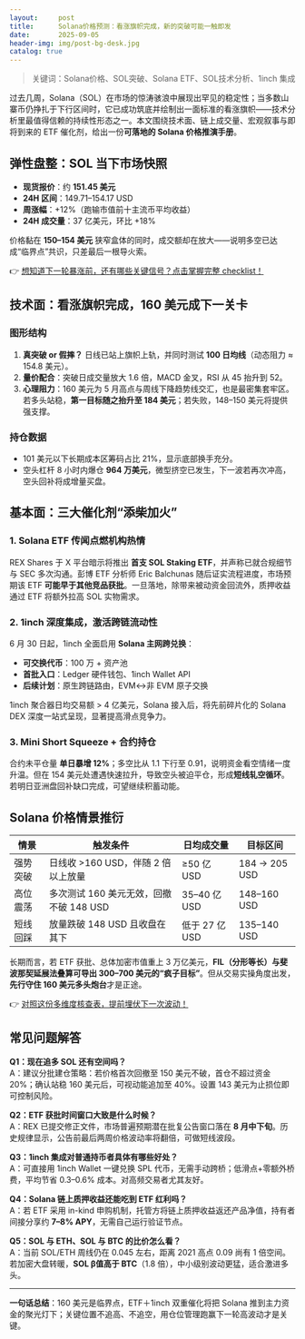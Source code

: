```yaml
---
layout:     post
title:      Solana价格预测：看涨旗帜完成，新的突破可能一触即发
date:       2025-09-05
header-img: img/post-bg-desk.jpg
catalog: true
---
```


> 关键词：Solana价格、SOL突破、Solana ETF、SOL技术分析、1inch 集成

过去几周，Solana（SOL）在市场的惊涛骇浪中展现出罕见的稳定性；当多数山寨币仍挣扎于下行区间时，它已成功筑底并绘制出一面标准的看涨旗帜——技术分析里最值得信赖的持续性形态之一。本文围绕技术面、链上成交量、宏观叙事与即将到来的 ETF 催化剂，给出一份**可落地的 Solana 价格推演手册**。

## 弹性盘整：SOL 当下市场快照

- **现货报价**：约 **151.45 美元**  
- **24H 区间**：149.71–154.17 USD  
- **周涨幅**：+12%（跑输市值前十主流币平均收益）  
- **24H 成交量**：37 亿美元，环比 +18%

价格黏在 **150–154 美元** 狭窄盒体的同时，成交额却在放大——说明多空已达成“临界点”共识，只差最后一根导火索。

👉 [想知道下一轮暴涨前，还有哪些关键信号？点击掌握完整 checklist！](https://okxdog.com/)

## 技术面：看涨旗帜完成，160 美元成下一关卡

### 图形结构

1. **真突破 or 假摔？** 日线已站上旗帜上轨，并同时测试 **100 日均线**（动态阻力 ≈ 154.8 美元）。  
2. **量价配合**：突破日成交量放大 1.6 倍，MACD 金叉，RSI 从 45 抬升到 52。  
3. **心理阻力**：160 美元为 5 月高点与周线下降趋势线交汇，也是最密集套牢区。若多头站稳，**第一目标随之抬升至 184 美元**；若失败，148–150 美元将提供强支撑。

### 持仓数据

- 101 美元以下长期成本区筹码占比 21%，显示底部换手充分。  
- 空头杠杆 8 小时内爆仓 **964 万美元**，微型挤空已发生，下一波若再次冲高，空头回补将成增量买盘。

## 基本面：三大催化剂“添柴加火”

### 1. Solana ETF 传闻点燃机构热情

REX Shares 于 X 平台暗示将推出 **首支 SOL Staking ETF**，并声称已就合规细节与 SEC 多次沟通。彭博 ETF 分析师 Eric Balchunas 随后证实流程进度，市场预期该 ETF **可能早于其他竞品获批**。一旦落地，除带来被动资金回流外，质押收益通过 ETF 将额外拉高 SOL 实物需求。

### 2. 1inch 深度集成，激活跨链流动性

6 月 30 日起，1inch 全面启用 **Solana 主网跨兑换**：

- **可交换代币**：100 万 + 资产池  
- **首批入口**：Ledger 硬件钱包、1inch Wallet API  
- **后续计划**：原生跨链路由，EVM↔非 EVM 原子交换

1inch 聚合器日均交易额 > 4 亿美元，Solana 接入后，将先前碎片化的 Solana DEX 深度一站式呈现，显著提高滑点竞争力。

### 3. Mini Short Squeeze + 合约持仓

合约未平仓量 **单日暴增 12%**；多空比从 1.1 下行至 0.91，说明资金看空情绪一度升温。但在 154 美元处遭遇快速拉升，导致空头被迫平仓，形成**短线轧空循环**。若明日亚洲盘回补缺口完成，可望继续积蓄动能。

## Solana 价格情景推衍

| **情景** | **触发条件**                                 | **日均成交量**       | **目标区间**      |
|----------|----------------------------------------------|----------------------|-------------------|
| 强势突破 | 日线收 >160 USD，伴随 2 倍以上放量           | ≥50 亿 USD           | 184 → 205 USD     |
| 高位震荡 | 多次测试 160 美元无效，回撤不破 148 USD      | 35–40 亿 USD         | 148–160 USD       |
| 短线回踩 | 放量跌破 148 USD 且收盘在其下                | 低于 27 亿 USD       | 135–140 USD       |

长期而言，若 ETF 获批、总体加密市值重上 3 万亿美元，**FIL（分形等长）与斐波那契延展法叠算可导出 300–700 美元的“疯子目标”**。但从交易实操角度出发，**先行守住 160 美元多头炮台**才是正途。

👉 [对照这份多维度核查表，提前埋伏下一次波动！](https://okxdog.com/)

## 常见问题解答

**Q1：现在追多 SOL 还有空间吗？**  
A：建议分批建仓策略：若价格首次回撤至 150 美元不破，首仓不超过资金 20%；确认站稳 160 美元后，可视动能追加至 40%。设置 143 美元为止损位即可控制风险。

**Q2：ETF 获批时间窗口大致是什么时候？**  
A：REX 已提交修正文件，市场普遍预期潜在批复公告窗口落在 **8 月中下旬**。历史规律显示，公告前最后两周价格波动率将翻倍，可做短线波段。

**Q3：1inch 集成对普通持币者具体有哪些好处？**  
A：可直接用 1inch Wallet 一键兑换 SPL 代币，无需手动跨桥；低滑点+零额外桥费，平均节省 0.3–0.6% 成本。对高频交易者尤其友好。

**Q4：Solana 链上质押收益还能吃到 ETF 红利吗？**  
A：若 ETF 采用 in-kind 申购机制，托管方将链上质押收益返还产品净值，持有者间接分享约 **7–8% APY**，无需自己运行验证节点。

**Q5：SOL 与 ETH、SOL 与 BTC 的比价怎么看？**  
A：当前 SOL/ETH 周线仍在 0.045 左右，距离 2021 高点 0.09 尚有 1 倍空间。若加密大盘转暖，**SOL β值高于 BTC**（1.8 倍），中小级别波动更猛，适合激进多头。

---

**一句话总结**：160 美元是临界点，ETF＋1inch 双重催化将把 Solana 推到主力资金的聚光灯下；关键位置不追高、不追空，用仓位管理跑赢下一轮高波动才是关键。